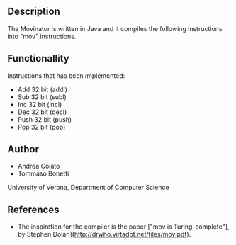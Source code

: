 ## Description

The Movinator is written in Java and it compiles the following instructions into "mov" instructions.

## Functionallity

Instructions that has been implemented:

* Add 32 bit (addl)
* Sub 32 bit (subl)
* Inc 32 bit (incl)
* Dec 32 bit (decl)
* Push 32 bit (push)
* Pop 32 bit (pop)

## Author

* Andrea Colato
* Tommaso Bonetti

University of Verona,
Department of Computer Science

## References

* The inspiration for the compiler is the paper ["mov is Turing-complete"], 
  by Stephen Dolan](http://drwho.virtadpt.net/files/mov.pdf).
